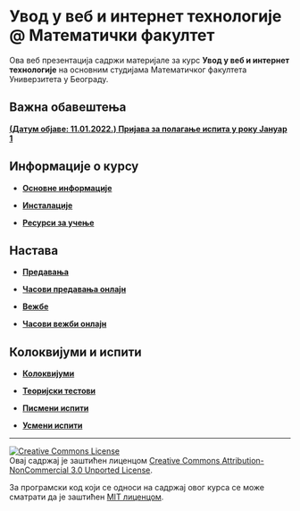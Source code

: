 # Увод у веб и интернет технологије @ Математички факултет

Ова веб презентација садржи материјале за курс **Увод у веб и интернет технологије** на основним студијама Математичког факултета Универзитета у Београду.

## Важна обавештења

**[(Датум објаве: 11.01.2022.) Пријава за полагање испита у року Јануар 1](/pismeni-ispiti/info/README.md)**

<!-- **[(Датум објаве: 04.02.2020.) Термини усменог испита у року ROK](/usmeni-ispiti/info/README.md)** -->

<!-- **[(Датум објаве: 30.01.2020.) Договор за термин усменог испита у року ROK](/usmeni-ispiti/info/README.md)** -->

<!-- **[(Датум објаве: 30.01.2020.) Резултати практичног испита у року ROK](/pismeni-ispiti/info/README.md)** -->

<!-- **[(Датум објаве: 25.01.2020.) Распоред студената по учионицама у року ROK](/pismeni-ispiti/info/README.md)** -->

<!-- **[(Датум објаве: 22.01.2020.) Пријава за полагање испита у року ROK](/pismeni-ispiti/info/README.md)** -->

<!-- **[(Датум објаве: 24.12.2019.) Анкета за утиске са вежби и практичних провера знања](/vezbe/info/README.md)** -->

## Информације о курсу

* **[Основне информације](/informacije/README-2020-21.md)**

* **[Инсталације](/INSTALACIJE-2020-21.md)**

* **[Ресурси за учење](/RESURSI-ZA-UCENJE-2020-21.md)**

## Настава

* **[Предавања](/predavanja/README-2020-21.md)**

* **[Часови предавања онлајн](/predavanja/casovi-onlajn/README-2020-21.md)**

* **[Вежбе](/vezbe/README.md)**

* **[Часови вежби онлајн](/vezbe/casovi-onlajn/README.md)**

## Колоквијуми и испити

* **[Колоквијуми](/kolokvijumi/README.md)**

* **[Теоријски тестови](/teorijski-testovi/README.md)**

* **[Писмени испити](/pismeni-ispiti/README.md)**

* **[Усмени испити](/usmeni-ispiti/README.md)**

---

<a rel="license" href="http://creativecommons.org/licenses/by-nc/3.0/"><img alt="Creative Commons License" style="border-width:0" src="https://i.creativecommons.org/l/by-nc/3.0/88x31.png" /></a><br />Овај садржај је заштићен лиценцом <a rel="license" href="http://creativecommons.org/licenses/by-nc/3.0/">Creative Commons Attribution-NonCommercial 3.0 Unported License</a>.

За програмски код који се односи на садржај овог курса се може сматрати да је заштићен [MIT лиценцом](/LICENSE).
